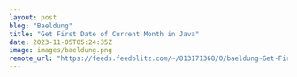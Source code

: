 ```yaml
---
layout: post
blog: "Baeldung"
title: "Get First Date of Current Month in Java"
date: 2023-11-05T05:24:35Z
image: images/baeldung.png
remote_url: "https://feeds.feedblitz.com/~/813171368/0/baeldung~Get-First-Date-of-Current-Month-in-Java"
---
```

